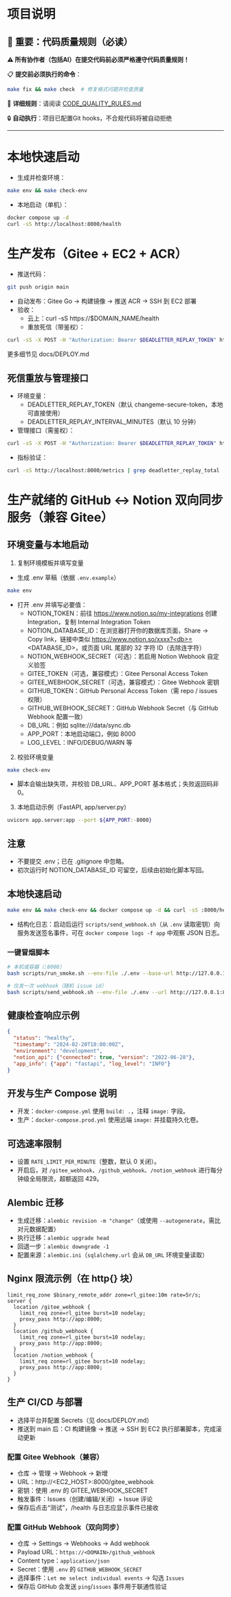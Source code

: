 # 项目说明

## 🚨 重要：代码质量规则（必读）

**⚠️ 所有协作者（包括AI）在提交代码前必须严格遵守代码质量规则！**

📋 **提交前必须执行的命令**：
```bash
make fix && make check  # 修复格式问题并检查质量
```

📖 **详细规则**：请阅读 [CODE_QUALITY_RULES.md](./CODE_QUALITY_RULES.md)

🔒 **自动执行**：项目已配置Git hooks，不合规代码将被自动拒绝

---

# 本地快速启动

- 生成并检查环境：

```bash
make env && make check-env
```

- 本地启动（单机）：

```bash
docker compose up -d
curl -sS http://localhost:8000/health
```

# 生产发布（Gitee + EC2 + ACR）

- 推送代码：

```bash
git push origin main
```

- 自动发布：Gitee Go → 构建镜像 → 推送 ACR → SSH 到 EC2 部署
- 验收：
  - 云上：curl -sS https://$DOMAIN_NAME/health
  - 重放死信（带鉴权）：

```bash
curl -sS -X POST -H "Authorization: Bearer $DEADLETTER_REPLAY_TOKEN" https://$DOMAIN_NAME/replay-deadletters
```

更多细节见 docs/DEPLOY.md
## 死信重放与管理接口

- 环境变量：
  - DEADLETTER_REPLAY_TOKEN（默认 changeme-secure-token，本地可直接使用）
  - DEADLETTER_REPLAY_INTERVAL_MINUTES（默认 10 分钟）
- 管理接口（需鉴权）：

```bash
curl -sS -X POST -H "Authorization: Bearer $DEADLETTER_REPLAY_TOKEN" http://localhost:8000/replay-deadletters
```

- 指标验证：

```bash
curl -sS http://localhost:8000/metrics | grep deadletter_replay_total
```



# 生产就绪的 GitHub ↔ Notion 双向同步服务（兼容 Gitee）



## 环境变量与本地启动

1) 复制环境模板并填写变量

- 生成 .env 草稿（依据 `.env.example`）

```bash
make env
```

- 打开 .env 并填写必要值：
  - NOTION_TOKEN：前往 https://www.notion.so/my-integrations 创建 Integration，复制 Internal Integration Token
  - NOTION_DATABASE_ID：在浏览器打开你的数据库页面，Share -> Copy link，链接中类似 https://www.notion.so/xxxx?<db>=<DATABASE_ID>，或页面 URL 尾部的 32 字符 ID（去除连字符）
  - NOTION_WEBHOOK_SECRET（可选）：若启用 Notion Webhook 自定义验签
  - GITEE_TOKEN（可选，兼容模式）：Gitee Personal Access Token
  - GITEE_WEBHOOK_SECRET（可选，兼容模式）：Gitee Webhook 密钥
  - GITHUB_TOKEN：GitHub Personal Access Token（需 repo / issues 权限）
  - GITHUB_WEBHOOK_SECRET：GitHub Webhook Secret（与 GitHub Webhook 配置一致）
  - DB_URL：例如 sqlite:///data/sync.db
  - APP_PORT：本地启动端口，例如 8000
  - LOG_LEVEL：INFO/DEBUG/WARN 等

2) 校验环境变量

```bash
make check-env
```

- 脚本会输出缺失项，并校验 DB_URL、APP_PORT 基本格式；失败返回码非 0。

3) 本地启动示例（FastAPI, app/server.py）

```bash
uvicorn app.server:app --port ${APP_PORT:-8000}
```

## 注意
- 不要提交 .env；已在 .gitignore 中忽略。
- 初次运行时 NOTION_DATABASE_ID 可留空，后续由初始化脚本写回。


## 本地快速启动

```bash
make env && make check-env && docker compose up -d && curl -sS :8000/health
```

- 结构化日志：启动后运行 `scripts/send_webhook.sh`（从 `.env` 读取密钥）向服务发送签名事件，可在 `docker compose logs -f app` 中观察 JSON 日志。

### 一键冒烟脚本

```bash
# 本机或容器（:8000）
bash scripts/run_smoke.sh --env-file ./.env --base-url http://127.0.0.1:8000

# 仅发一次 webhook（随机 issue id）
bash scripts/send_webhook.sh --env-file ./.env --url http://127.0.0.1:8000/gitee_webhook
```

## 健康检查响应示例

```json
{
  "status": "healthy",
  "timestamp": "2024-02-20T10:00:00Z",
  "environment": "development",
  "notion_api": {"connected": true, "version": "2022-06-28"},
  "app_info": {"app": "fastapi", "log_level": "INFO"}
}
```

## 开发与生产 Compose 说明
- 开发：`docker-compose.yml` 使用 `build: .`，注释 `image:` 字段。
- 生产：`docker-compose.prod.yml` 使用远端 `image:` 并挂载持久化卷。

## 可选速率限制
- 设置 `RATE_LIMIT_PER_MINUTE`（整数，默认 0 关闭）。
- 开启后，对 `/gitee_webhook`、`/github_webhook`、`/notion_webhook` 进行每分钟级全局限流，超额返回 429。

## Alembic 迁移
- 生成迁移：`alembic revision -m "change"`（或使用 `--autogenerate`，需比对元数据配置）
- 执行迁移：`alembic upgrade head`
- 回退一步：`alembic downgrade -1`
- 配置来源：`alembic.ini`（`sqlalchemy.url` 会从 `DB_URL` 环境变量读取）

## Nginx 限流示例（在 http{} 块）
```nginx
limit_req_zone $binary_remote_addr zone=rl_gitee:10m rate=5r/s;
server {
  location /gitee_webhook {
    limit_req zone=rl_gitee burst=10 nodelay;
    proxy_pass http://app:8000;
  }
  location /github_webhook {
    limit_req zone=rl_gitee burst=10 nodelay;
    proxy_pass http://app:8000;
  }
  location /notion_webhook {
    limit_req zone=rl_gitee burst=10 nodelay;
    proxy_pass http://app:8000;
  }
}
```

## 生产 CI/CD 与部署

- 选择平台并配置 Secrets（见 docs/DEPLOY.md）
- 推送到 main 后：CI 构建镜像 → 推送 → SSH 到 EC2 执行部署脚本，完成滚动更新

### 配置 Gitee Webhook（兼容）
- 仓库 → 管理 → Webhook → 新增
- URL：http://<EC2_HOST>:8000/gitee_webhook
- 密钥：使用 .env 的 GITEE_WEBHOOK_SECRET
- 触发事件：Issues（创建/编辑/关闭）+ Issue 评论
- 保存后点击“测试”，/health 与日志应显示事件已接收

### 配置 GitHub Webhook（双向同步）
- 仓库 → Settings → Webhooks → Add webhook
- Payload URL：`https://<DOMAIN>/github_webhook`
- Content type：`application/json`
- Secret：使用 `.env` 的 `GITHUB_WEBHOOK_SECRET`
- 选择事件：`Let me select individual events` → 勾选 `Issues`
- 保存后 GitHub 会发送 `ping`/`issues` 事件用于联通性验证
